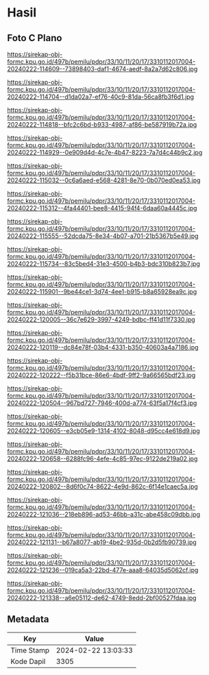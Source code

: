 # Hasil

## Foto C Plano

https://sirekap-obj-formc.kpu.go.id/497b/pemilu/pdpr/33/10/11/20/17/3310112017004-20240222-114609--73898403-daf1-4674-aedf-8a2a7d62c806.jpg

https://sirekap-obj-formc.kpu.go.id/497b/pemilu/pdpr/33/10/11/20/17/3310112017004-20240222-114704--d1da02a7-ef76-40c9-81da-56ca8fb3f6d1.jpg

https://sirekap-obj-formc.kpu.go.id/497b/pemilu/pdpr/33/10/11/20/17/3310112017004-20240222-114818--bfc2c6bd-b933-4987-af86-be587919b72a.jpg

https://sirekap-obj-formc.kpu.go.id/497b/pemilu/pdpr/33/10/11/20/17/3310112017004-20240222-114929--0e909d4d-4c7e-4b47-8223-7a7d4c44b9c2.jpg

https://sirekap-obj-formc.kpu.go.id/497b/pemilu/pdpr/33/10/11/20/17/3310112017004-20240222-115032--0c6a6aed-e568-4281-8e70-0b070ed0ea53.jpg

https://sirekap-obj-formc.kpu.go.id/497b/pemilu/pdpr/33/10/11/20/17/3310112017004-20240222-115312--4fa44401-bee8-4415-94f4-6daa60a4445c.jpg

https://sirekap-obj-formc.kpu.go.id/497b/pemilu/pdpr/33/10/11/20/17/3310112017004-20240222-115555--52dcda75-8e34-4b07-a701-21b5367b5e49.jpg

https://sirekap-obj-formc.kpu.go.id/497b/pemilu/pdpr/33/10/11/20/17/3310112017004-20240222-115734--83c5bed4-31e3-4500-b4b3-bdc310b823b7.jpg

https://sirekap-obj-formc.kpu.go.id/497b/pemilu/pdpr/33/10/11/20/17/3310112017004-20240222-115901--9be44ce1-3d74-4ee1-b915-b8a65928ea9c.jpg

https://sirekap-obj-formc.kpu.go.id/497b/pemilu/pdpr/33/10/11/20/17/3310112017004-20240222-120005--36c7e629-3997-4249-bdbc-ff41d11f7330.jpg

https://sirekap-obj-formc.kpu.go.id/497b/pemilu/pdpr/33/10/11/20/17/3310112017004-20240222-120119--dc84e78f-03b4-4331-b350-40603a4a7186.jpg

https://sirekap-obj-formc.kpu.go.id/497b/pemilu/pdpr/33/10/11/20/17/3310112017004-20240222-120222--f5b31bce-86e6-4bdf-9ff2-9a66565bdf23.jpg

https://sirekap-obj-formc.kpu.go.id/497b/pemilu/pdpr/33/10/11/20/17/3310112017004-20240222-120504--967bd727-7946-400d-a774-63f5a17f4cf3.jpg

https://sirekap-obj-formc.kpu.go.id/497b/pemilu/pdpr/33/10/11/20/17/3310112017004-20240222-120605--e3cb05e9-1314-4102-8048-d95cc4e618d9.jpg

https://sirekap-obj-formc.kpu.go.id/497b/pemilu/pdpr/33/10/11/20/17/3310112017004-20240222-120658--6288fc96-4efe-4c85-97ec-9122de219a02.jpg

https://sirekap-obj-formc.kpu.go.id/497b/pemilu/pdpr/33/10/11/20/17/3310112017004-20240222-120802--8d6f0c74-8622-4e9d-862c-6f14e1caec5a.jpg

https://sirekap-obj-formc.kpu.go.id/497b/pemilu/pdpr/33/10/11/20/17/3310112017004-20240222-121036--218eb896-ad53-46bb-a31c-abe458c09dbb.jpg

https://sirekap-obj-formc.kpu.go.id/497b/pemilu/pdpr/33/10/11/20/17/3310112017004-20240222-121131--b67a8077-ab19-4be2-935d-0b2d5fb90739.jpg

https://sirekap-obj-formc.kpu.go.id/497b/pemilu/pdpr/33/10/11/20/17/3310112017004-20240222-121236--019ca5a3-22bd-477e-aaa8-64035d5062cf.jpg

https://sirekap-obj-formc.kpu.go.id/497b/pemilu/pdpr/33/10/11/20/17/3310112017004-20240222-121338--a6e05112-de62-4749-8edd-2bf00527fdaa.jpg


## Metadata

| Key        | Value               |
| ---------- | ------------------- |
| Time Stamp | 2024-02-22 13:03:33 |
| Kode Dapil | 3305                |



